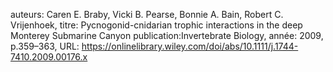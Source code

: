 auteurs: Caren E. Braby, Vicki B. Pearse, Bonnie A. Bain, Robert C. Vrijenhoek, 
titre: Pycnogonid-cnidarian trophic interactions in the deep Monterey Submarine Canyon
publication:Invertebrate Biology, 
année: 2009, 
p.359–363,
URL: https://onlinelibrary.wiley.com/doi/abs/10.1111/j.1744-7410.2009.00176.x

